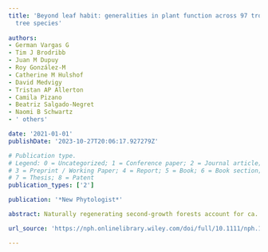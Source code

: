 ```yaml
---
title: 'Beyond leaf habit: generalities in plant function across 97 tropical dry forest
  tree species'
  
authors:
- German Vargas G
- Tim J Brodribb
- Juan M Dupuy
- Roy González-M
- Catherine M Hulshof
- David Medvigy
- Tristan AP Allerton
- Camila Pizano
- Beatriz Salgado-Negret
- Naomi B Schwartz
- ' others'

date: '2021-01-01'
publishDate: '2023-10-27T20:06:17.927279Z'

# Publication type.
# Legend: 0 = Uncategorized; 1 = Conference paper; 2 = Journal article;
# 3 = Preprint / Working Paper; 4 = Report; 5 = Book; 6 = Book section;
# 7 = Thesis; 8 = Patent
publication_types: ['2']

publication: '*New Phytologist*'

abstract: Naturally regenerating second-growth forests account for ca. 50% of tropical forest cover and provide key ecosystem services. Understanding climate impacts on these ecosystems is critical for developing effective mitigation programs. Differences in environmental conditions and landscape context from old-growth forests may exacerbate climate impacts on second-growth stands. Nearly 70% of forest regeneration is occurring in hilly, upland, or mountain regions; a large proportion of second-growth forests are also fragmented. The effects of drought at the landscape scale, however, and the factors that modulate landscape heterogeneity in drought impacts remain understudied. Heterogeneity in soil moisture, light, and temperature in fragmented, topographically complex landscapes is likely to influence climate impacts on these forests. We examine impacts of a severe drought in 2015 on a forested landscape in Puerto Rico using two anomalies in vegetation indices. The study landscape is fragmented and topographically complex and includes old- and second-growth forests. We consider how topography (slope, aspect), fragmentation (distance to forest edge, patch size), and forest age (old- vs second-growth) modulate landscape heterogeneity of drought impacts and recovery from drought. Drought impacts were more severe in second-growth forests than in old-growth stands. Both topography and forest fragmentation influences the magnitude of drought impacts. Forest growing in steep areas, south facing slopes, small patches, and closer to forest edges exhibited more marked responses to drought. Forest recovery from drought was greater in second-growth forests and south facing slopes but slower in small patches and closer to forest edges. These findings are congruent with studies of drought impacts on tree growth in the study region. Together these results demonstrate the need for a multi-scalar approach to the study of drought impacts on tropical forests.

url_source: 'https://nph.onlinelibrary.wiley.com/doi/full/10.1111/nph.17584'

---
```


